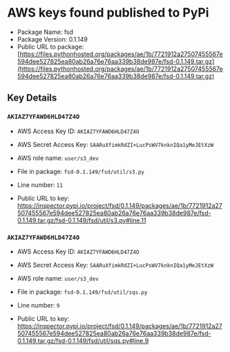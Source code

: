 # AWS keys found published to PyPi

* Package Name: fsd
* Package Version: 0.1.149
* Public URL to package: [https://files.pythonhosted.org/packages/ae/1b/7721912a27507455567e594dee527825ea80ab26a76e76aa339b38de987e/fsd-0.1.149.tar.gz](https://files.pythonhosted.org/packages/ae/1b/7721912a27507455567e594dee527825ea80ab26a76e76aa339b38de987e/fsd-0.1.149.tar.gz)

## Key Details

### `AKIAZ7YFAWD6HLD47Z4O`

* AWS Access Key ID: `AKIAZ7YFAWD6HLD47Z4O`
* AWS Secret Access Key: `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` 
* AWS role name: `user/s3_dev`
* File in package: `fsd-0.1.149/fsd/util/s3.py`
* Line number: `11`

* Public URL to key: https://inspector.pypi.io/project/fsd/0.1.149/packages/ae/1b/7721912a27507455567e594dee527825ea80ab26a76e76aa339b38de987e/fsd-0.1.149.tar.gz/fsd-0.1.149/fsd/util/s3.py#line.11



### `AKIAZ7YFAWD6HLD47Z4O`

* AWS Access Key ID: `AKIAZ7YFAWD6HLD47Z4O`
* AWS Secret Access Key: `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` 
* AWS role name: `user/s3_dev`
* File in package: `fsd-0.1.149/fsd/util/sqs.py`
* Line number: `9`

* Public URL to key: https://inspector.pypi.io/project/fsd/0.1.149/packages/ae/1b/7721912a27507455567e594dee527825ea80ab26a76e76aa339b38de987e/fsd-0.1.149.tar.gz/fsd-0.1.149/fsd/util/sqs.py#line.9


